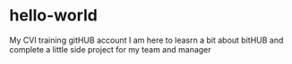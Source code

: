 # hello-world
My CVI training gitHUB account
I am here to leasrn a bit about bitHUB and complete a little side project for my team and manager
